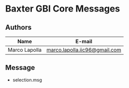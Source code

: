 # Baxter GBI Core Messages

## Authors

| Name | E-mail |
|------|--------|
| Marco Lapolla | marco.lapolla.iic96@gmail.com |

## Message

* selection.msg
